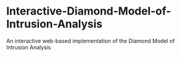 # Interactive-Diamond-Model-of-Intrusion-Analysis
An interactive web-based implementation of the Diamond Model of Intrusion Analysis
